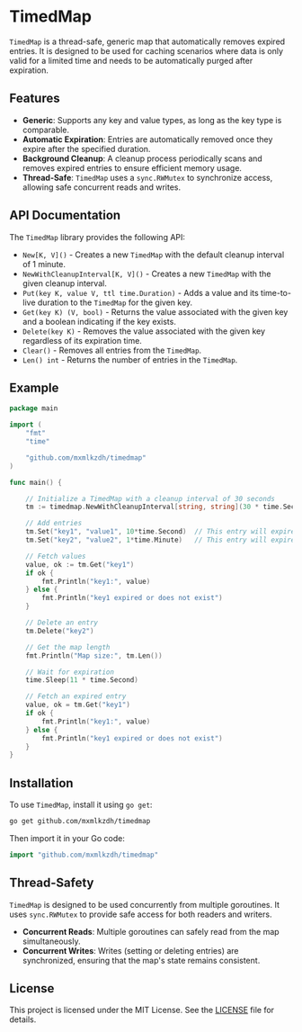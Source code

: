 # TimedMap
`TimedMap` is a thread-safe, generic map that automatically removes expired entries. It is designed to be used for caching scenarios where data is only valid for a limited time and needs to be automatically purged after expiration.

## Features
- **Generic**: Supports any key and value types, as long as the key type is comparable.
- **Automatic Expiration**: Entries are automatically removed once they expire after the specified duration.
- **Background Cleanup**: A cleanup process periodically scans and removes expired entries to ensure efficient memory usage.
- **Thread-Safe**: `TimedMap` uses a `sync.RWMutex` to synchronize access, allowing safe concurrent reads and writes.

## API Documentation
The `TimedMap` library provides the following API:

*   `New[K, V]()` - Creates a new `TimedMap` with the default cleanup interval of 1 minute.
*   `NewWithCleanupInterval[K, V]()` - Creates a new `TimedMap` with the given cleanup interval.
*   `Put(key K, value V, ttl time.Duration)` - Adds a value and its time-to-live duration to the `TimedMap` for the given key.
*   `Get(key K) (V, bool)` - Returns the value associated with the given key and a boolean indicating if the key exists.
*   `Delete(key K)` - Removes the value associated with the given key regardless of its expiration time.
*   `Clear()` - Removes all entries from the `TimedMap`.
*   `Len() int` - Returns the number of entries in the `TimedMap`.

## Example

```go
package main

import (
    "fmt"
    "time"

    "github.com/mxmlkzdh/timedmap"
)

func main() {

    // Initialize a TimedMap with a cleanup interval of 30 seconds
    tm := timedmap.NewWithCleanupInterval[string, string](30 * time.Second)

    // Add entries
    tm.Set("key1", "value1", 10*time.Second)  // This entry will expire in 10 seconds
    tm.Set("key2", "value2", 1*time.Minute)   // This entry will expire in 1 minute

    // Fetch values
    value, ok := tm.Get("key1")
    if ok {
        fmt.Println("key1:", value)
    } else {
        fmt.Println("key1 expired or does not exist")
    }

    // Delete an entry
    tm.Delete("key2")

    // Get the map length
    fmt.Println("Map size:", tm.Len())

    // Wait for expiration
    time.Sleep(11 * time.Second)

    // Fetch an expired entry
    value, ok = tm.Get("key1")
    if ok {
        fmt.Println("key1:", value)
    } else {
        fmt.Println("key1 expired or does not exist")
    }
}
```
## Installation
To use `TimedMap`, install it using `go get`:
```bash
go get github.com/mxmlkzdh/timedmap
```
Then import it in your Go code:
```go
import "github.com/mxmlkzdh/timedmap"
```

## Thread-Safety
`TimedMap` is designed to be used concurrently from multiple goroutines. It uses `sync.RWMutex` to provide safe access for both readers and writers.
- **Concurrent Reads**: Multiple goroutines can safely read from the map simultaneously.
- **Concurrent Writes**: Writes (setting or deleting entries) are synchronized, ensuring that the map's state remains consistent.

## License
This project is licensed under the MIT License. See the [LICENSE](LICENSE) file for details.
